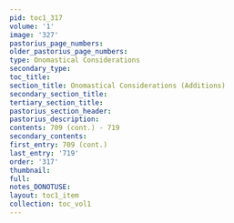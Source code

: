 ```yaml
---
pid: toc1_317
volume: '1'
image: '327'
pastorius_page_numbers: 
older_pastorius_page_numbers: 
type: Onomastical Considerations
secondary_type: 
toc_title: 
section_title: Onomastical Considerations (Additions)
secondary_section_title: 
tertiary_section_title: 
pastorius_section_header: 
pastorius_description: 
contents: 709 (cont.) - 719
secondary_contents: 
first_entry: 709 (cont.)
last_entry: '719'
order: '317'
thumbnail: 
full: 
notes_DONOTUSE: 
layout: toc1_item
collection: toc_vol1
---
```

